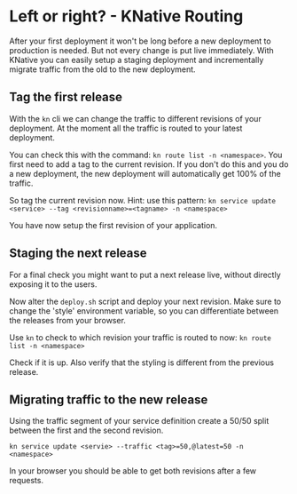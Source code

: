# Left or right? - KNative Routing

After your first deployment it won't be long before a new deployment to production is needed. But not every change is put live immediately. With KNative you can easily setup a staging deployment and incrementally migrate traffic from the old to the new deployment.  


## Tag the first release

With the `kn` cli we can change the traffic to different revisions of your deployment. At the moment all the traffic is routed to your latest deployment.

You can check this with the command: `kn route list -n <namespace>`. You first need to add a tag to the current revision.
If you don't do this and you do a new deployment, the new deployment will automatically get 100% of the traffic.

So tag the current revision now. Hint: use this pattern: `kn service update <service> --tag <revisionname>=<tagname> -n <namespace>`
 
You have now setup the first revision of your application. 


## Staging the next release
For a final check you might want to put a next release live, without directly exposing it to the users. 

Now alter the `deploy.sh` script and deploy your next revision.
Make sure to change the 'style' environment variable, so you can differentiate between the releases from your browser. 

Use `kn` to check to which revision your traffic is routed to now:
`kn route list -n <namespace>`

Check if it is up. Also verify that the styling is different from the previous release.


## Migrating traffic to the new release
Using the traffic segment of your service definition create a 50/50 split between the first and the second revision.

`kn service update <servie> --traffic <tag>=50,@latest=50 -n <namespace>`

In your browser you should be able to get both revisions after a few requests.